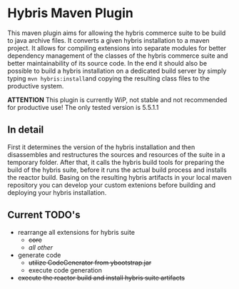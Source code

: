 # Hybris Maven Plugin
This maven plugin aims for allowing the hybris commerce suite to be build to java archive files.
It converts a given hybris installation to a maven project. 
It allows for compiling extensions into separate modules for better dependency management of the classes of the hybris commerce suite and better maintainability of its source code.
In the end it should also be possible to build a hybris installation on a dedicated build server by simply typing `mvn hybris:install`and
copying the resulting class files to the productive system.

**ATTENTION**
This plugin is currently WiP, not stable and not recommended for productive
use! The only tested version is 5.5.1.1

## In detail
First it determines the version of the hybris installation and then disassembles and restructures the sources and resources of the suite in a temporary folder. After that, it calls the hybris build tools for preparing the build of the hybris suite, before it runs the actual build process and installs the reactor build.
Basing on the resulting hybris artifacts in your local maven repository you can develop your custom extenions before building and deploying your hybris installation.

## Current TODO's

* rearrange all extensions for hybris suite
  * ~~core~~
  * *all other*
* generate code
  * ~~utilize CodeGenerator from ybootstrap.jar~~
  * execute code generation
* ~~execute the reactor build and install hybris suite artifacts~~
